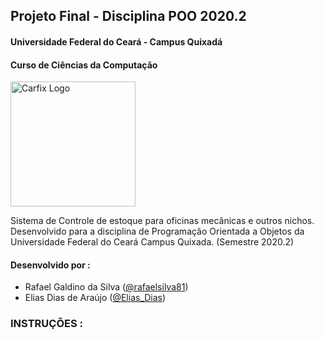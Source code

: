 ## Projeto Final - Disciplina POO 2020.2
#### Universidade Federal do Ceará - Campus Quixadá 
#### Curso de Ciências da Computação

<img src="https://i.imgur.com/1PZzUOJ.png" alt="Carfix Logo" width="200"/>

Sistema de Controle de estoque para oficinas mecânicas e outros nichos.
Desenvolvido para a disciplina de Programação Orientada a Objetos da Universidade Federal do Ceará Campus Quixada. (Semestre 2020.2)

#### Desenvolvido por : 
- Rafael Galdino da Silva ([@rafaelsilva81](https://github.com/rafaelsilva81 "@rafaelsilva81"))
- Elias Dias de Araújo ([@Elias_Dias](https://github.com/Elias-Dias-De-Araujo "@Elias_Dias"))


### INSTRUÇÕES : 

